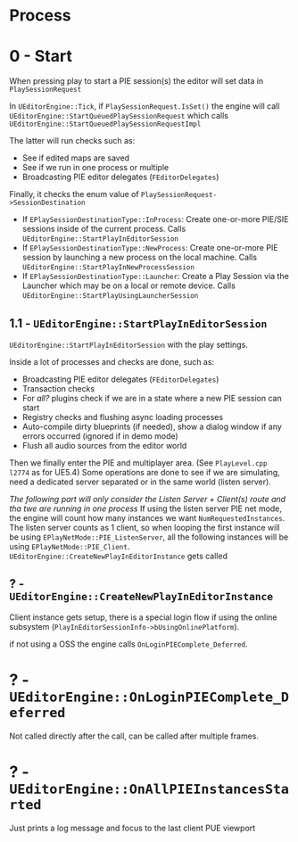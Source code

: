 
# Process

# 0 - Start
When pressing play to start a PIE session(s) the editor will set data in `PlaySessionRequest`

In `UEditorEngine::Tick`, if `PlaySessionRequest.IsSet()` the engine will call 
`UEditorEngine::StartQueuedPlaySessionRequest` which calls `UEditorEngine::StartQueuedPlaySessionRequestImpl`

The latter will run checks such as:
- See if edited maps are saved
- See if we run in one process or multiple
- Broadcasting PIE editor delegates (`FEditorDelegates`)

Finally, it checks the enum value of `PlaySessionRequest->SessionDestination`
- If `EPlaySessionDestinationType::InProcess`: Create one-or-more PIE/SIE sessions inside of the current process. Calls `UEditorEngine::StartPlayInEditorSession`
- If `EPlaySessionDestinationType::NewProcess`: Create one-or-more PIE session by launching a new process on the local machine. Calls `UEditorEngine::StartPlayInNewProcessSession`
- If `EPlaySessionDestinationType::Launcher`: Create a Play Session via the Launcher which may be on a local or remote device. Calls `UEditorEngine::StartPlayUsingLauncherSession`
## 1.1 - `UEditorEngine::StartPlayInEditorSession`
`UEditorEngine::StartPlayInEditorSession` with the play settings.

Inside a lot of processes and checks are done, such as:
- Broadcasting PIE editor delegates (`FEditorDelegates`)
- Transaction checks
- For *all?* plugins check if we are in a state where a new PIE session can start
- Registry checks and flushing async loading processes
- Auto-compile dirty blueprints (if needed), show a dialog window if any errors occurred (ignored if in demo mode)
- Flush all audio sources from the editor world

Then we finally enter the PIE and multiplayer area. (See `PlayLevel.cpp l2774` as for UE5.4)
Some operations are done to see if we are simulating, need a dedicated server separated or in the same world (listen server).

*The following part will only consider the Listen Server + Client(s) route and tha twe are running in one process*
If using the listen server PIE net mode, the engine will count how many instances we want `NumRequestedInstances`.
The listen server counts as 1 client, so when looping the first instance will be using `EPlayNetMode::PIE_ListenServer`, all the following instances will be using `EPlayNetMode::PIE_Client`.
`UEditorEngine::CreateNewPlayInEditorInstance` gets called
## ? - `UEditorEngine::CreateNewPlayInEditorInstance`

Client instance gets setup, there is a special login flow if using the online subsystem (`PlayInEditorSessionInfo->bUsingOnlinePlatform`).

if not using a OSS the engine calls `OnLoginPIEComplete_Deferred`.

# ? -`UEditorEngine::OnLoginPIEComplete_Deferred`

Not called directly after the call, can be called after multiple frames.

# ? - `UEditorEngine::OnAllPIEInstancesStarted`

Just prints a log message and focus to the last client PUE viewport